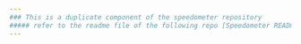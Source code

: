 ```yaml
---
### This is a duplicate component of the speedometer repository 
##### refer to the readme file of the following repo [Speedometer READme](https://github.com/its-ME-007/speedometer_app/blob/main/README.md)
---
```

